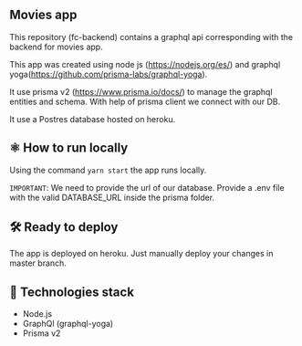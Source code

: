 ## Movies app

This repository (fc-backend) contains a graphql api corresponding with the backend for movies app.

This app was created using node js (https://nodejs.org/es/) and graphql yoga(https://github.com/prisma-labs/graphql-yoga).

It use prisma v2 (https://www.prisma.io/docs/) to manage the graphql entities and schema. With help of prisma client we connect with our DB.

It use a Postres database hosted on heroku.

## ⚛️ How to run locally

Using the command `yarn start` the app runs locally.

`IMPORTANT`: We need to provide the url of our database. Provide a .env file with the valid DATABASE_URL inside the prisma folder.

## 🛠 Ready to deploy

The app is deployed on heroku. Just manually deploy your changes in master branch.

## 🚀 Technologies stack

- Node.js
- GraphQl (graphql-yoga)
- Prisma v2
